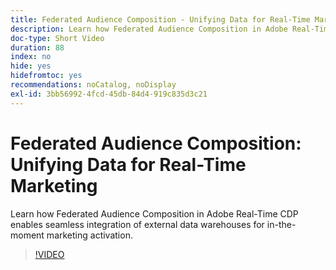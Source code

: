 ```yaml
---
title: Federated Audience Composition - Unifying Data for Real-Time Marketing
description: Learn how Federated Audience Composition in Adobe Real-Time CDP enables seamless integration of external data warehouses for in-the-moment marketing activation.
doc-type: Short Video
duration: 88
index: no
hide: yes
hidefromtoc: yes
recommendations: noCatalog, noDisplay
exl-id: 3bb56992-4fcd-45db-84d4-919c835d3c21
---
```

# Federated Audience Composition: Unifying Data for Real-Time Marketing

Learn how Federated Audience Composition in Adobe Real-Time CDP enables seamless integration of external data warehouses for in-the-moment marketing activation.

<!-- 62_S508_3442517_87_federated-audience-composition-unifying-data-for-realtime-marketing -->
>[!VIDEO](https://video.tv.adobe.com/v/3458196/?learn=on&enablevpops=true)
